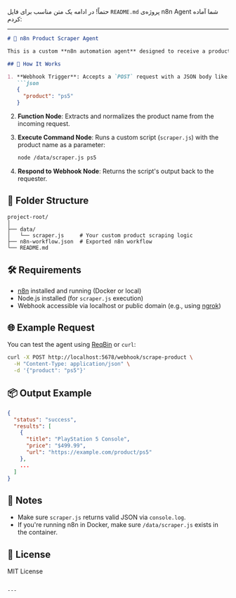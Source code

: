 حتماً! در ادامه یک متن مناسب برای فایل `README.md` پروژه‌ی n8n Agent شما آماده کردم:

---

````markdown
# 🧠 n8n Product Scraper Agent

This is a custom **n8n automation agent** designed to receive a product name via a webhook, trigger a scraper script, and return results in a structured JSON format.

## 🚀 How It Works

1. **Webhook Trigger**: Accepts a `POST` request with a JSON body like:
   ```json
   {
     "product": "ps5"
   }
````

2. **Function Node**: Extracts and normalizes the product name from the incoming request.

3. **Execute Command Node**: Runs a custom script (`scraper.js`) with the product name as a parameter:

   ```bash
   node /data/scraper.js ps5
   ```

4. **Respond to Webhook Node**: Returns the script's output back to the requester.

## 📁 Folder Structure

```
project-root/
│
├── data/
│   └── scraper.js     # Your custom product scraping logic
├── n8n-workflow.json  # Exported n8n workflow
└── README.md
```

## 🛠 Requirements

* [n8n](https://n8n.io) installed and running (Docker or local)
* Node.js installed (for `scraper.js` execution)
* Webhook accessible via localhost or public domain (e.g., using [ngrok](https://ngrok.com))

## 🌐 Example Request

You can test the agent using [ReqBin](https://reqbin.com/) or `curl`:

```bash
curl -X POST http://localhost:5678/webhook/scrape-product \
  -H "Content-Type: application/json" \
  -d '{"product": "ps5"}'
```

## 📦 Output Example

```json
{
  "status": "success",
  "results": [
    {
      "title": "PlayStation 5 Console",
      "price": "$499.99",
      "url": "https://example.com/product/ps5"
    },
    ...
  ]
}
```

## 📌 Notes

* Make sure `scraper.js` returns valid JSON via `console.log`.
* If you're running n8n in Docker, make sure `/data/scraper.js` exists in the container.

## 💬 License

MIT License

```

---


```
